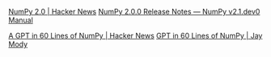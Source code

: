 
[NumPy 2.0 | Hacker News](https://news.ycombinator.com/item?id=40699470)
[NumPy 2.0.0 Release Notes — NumPy v2.1.dev0 Manual](https://numpy.org/devdocs/release/2.0.0-notes.html)

[A GPT in 60 Lines of NumPy | Hacker News](https://news.ycombinator.com/item?id=34726115)
[GPT in 60 Lines of NumPy | Jay Mody](https://jaykmody.com/blog/gpt-from-scratch/)
